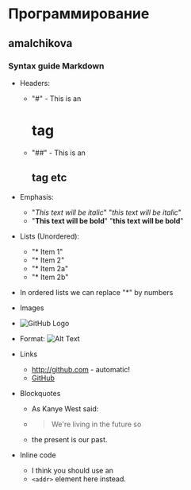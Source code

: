 # Программирование
## amalchikova

### Syntax guide Markdown

* Headers:
   * "#" - This is an <h1> tag
   * "##" - This is an <h2> tag
   etc

* Emphasis:
   * "*This text will be italic*" "_this text will be italic_"
   * "**This text will be bold**" "__this text will be bold__"

* Lists (Unordered):
   * "* Item 1"
   * "* Item 2"
   * "* Item 2a"
   * "* Item 2b"
* In ordered lists we can replace "*" by numbers

* Images 
 * ![GitHub Logo](/images/logo.png)
 * Format: ![Alt Text](url)

* Links
   * http://github.com - automatic!
   * [GitHub](http://github.com)

* Blockquotes
   * As Kanye West said:
   * > We're living in the future so
   * the present is our past. 

* Inline code
   * I think you should use an 
   * `<addr>` element here instead. 
